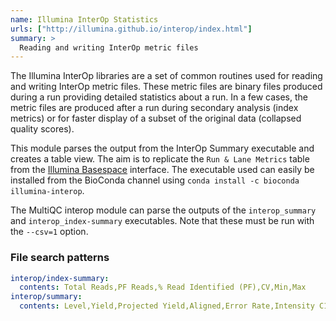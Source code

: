 ```yaml
---
name: Illumina InterOp Statistics
urls: ["http://illumina.github.io/interop/index.html"]
summary: >
  Reading and writing InterOp metric files
---
```


The Illumina InterOp libraries are a set of common routines used for reading and writing InterOp metric files.
These metric files are binary files produced during a run providing detailed statistics about a run. In a few
cases, the metric files are produced after a run during secondary analysis (index metrics) or for faster display
of a subset of the original data (collapsed quality scores).

This module parses the output from the InterOp Summary executable and creates a table view. The aim is to
replicate the `Run & Lane Metrics` table from the [Illumina Basespace](https://basespace.illumina.com) interface.
The executable used can easily be installed from the BioConda channel using
`conda install -c bioconda illumina-interop`.

The MultiQC interop module can parse the outputs of the `interop_summary` and `interop_index-summary` executables.
Note that these must be run with the `--csv=1` option.

### File search patterns

```yaml
interop/index-summary:
  contents: Total Reads,PF Reads,% Read Identified (PF),CV,Min,Max
interop/summary:
  contents: Level,Yield,Projected Yield,Aligned,Error Rate,Intensity C1,%>=Q30
```
